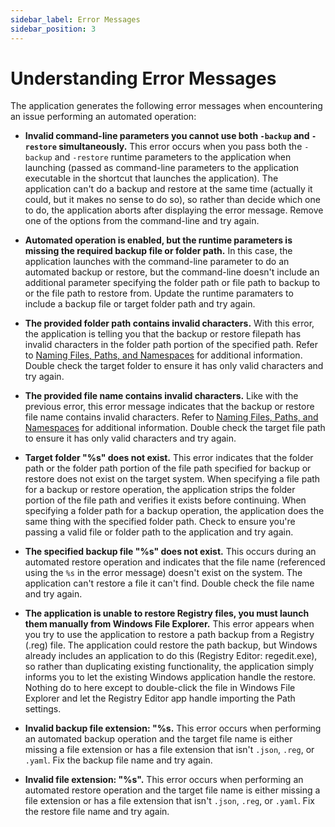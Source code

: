 ```yaml
---
sidebar_label: Error Messages
sidebar_position: 3
---
```


# Understanding Error Messages

The application generates the following error messages when encountering an issue performing an automated operation:

* **Invalid command-line parameters you cannot use both `-backup` and `-restore` simultaneously.** This error occurs when you pass both the `-backup` and `-restore` runtime parameters to the application when launching (passed as command-line parameters to the application executable in the shortcut that launches the application). The application can't do a backup and restore at the same time (actually it could, but it makes no sense to do so), so rather than decide which one to do, the application aborts after displaying the error message. Remove one of the options from the command-line and try again.

* **Automated operation is enabled, but the runtime parameters is missing the required backup file or folder path.** In this case, the application launches with the command-line parameter to do an automated backup or restore, but the command-line doesn't include an additional parameter specifying the folder path or file path to backup to or the file path to restore from. Update the runtime paramaters to include a backup file or target folder path and try again.

* **The provided folder path contains invalid characters.** With this error, the application is telling you that the backup or restore filepath has invalid characters in the folder path portion of the specified path. Refer to [Naming Files, Paths, and Namespaces](https://learn.microsoft.com/en-us/windows/win32/fileio/naming-a-file) for additional information. Double check the target folder to ensure it has only valid characters and try again.

* **The provided file name contains invalid characters.** Like with the previous error, this error message indicates that the backup or restore file name contains invalid characters. Refer to [Naming Files, Paths, and Namespaces](https://learn.microsoft.com/en-us/windows/win32/fileio/naming-a-file) for additional information. Double check the target file path to ensure it has only valid characters and try again.

* **Target folder "%s" does not exist.** This error indicates that the folder path or the folder path portion of the file path specified for backup or restore does not exist on the target system. When specifying a file path for a backup or restore operation, the application strips the folder portion of the file path and verifies it exists before continuing. When specifying a folder path for a backup operation, the application does the same thing with the specified folder path. Check to ensure you're passing a valid file or folder path to the application and try again.

* **The specified backup file "%s" does not exist.** This occurs during an automated restore operation and indicates that the file name (referenced using the `%s` in the error message) doesn't exist on the system. The application can't restore a file it can't find. Double check the file name and try again.

* **The application is unable to restore Registry files, you must launch them manually from Windows File Explorer.** This error appears when you try to use the application to restore a path backup from a Registry (.reg) file. The application could restore the path backup, but Windows already includes an application to do this (Registry Editor: regedit.exe), so rather than duplicating existing functionality, the application simply informs you to let the existing Windows application handle the restore. Nothing do to here except to double-click the file in Windows File Explorer and let the Registry Editor app handle importing the Path settings.

* **Invalid backup file extension: "%s.** This error occurs when performing an automated backup operation and the target file name is either missing a file extension or has a file extension that isn't `.json`, `.reg`, or `.yaml`. Fix the backup file name and try again.

* **Invalid file extension: "%s".** This error occurs when performing an automated restore operation and the target file name is either missing a file extension or has a file extension that isn't `.json`, `.reg`, or `.yaml`. Fix the restore file name and try again.